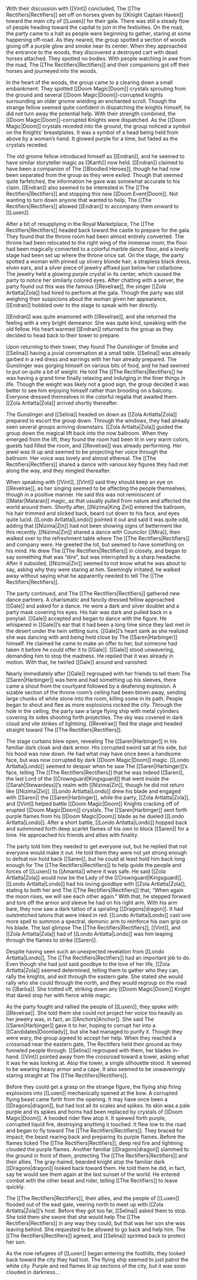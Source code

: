 With their discussion with [[Vint]] concluded, The [[The Rectifiers|Rectifiers]] set off on horses given by [[Knight Captain Haven]] toward the main city of [[Luxen]] for their gala. There was still a steady flow of people heading toward the capital to join in the festivities. On the road, the party came to a halt as people were beginning to gather, staring at some happening off-road. As they neared, the group spotted a section of woods giving off a purple glow and smoke near its center. When they approached the entrance to the woods, they discovered a destroyed cart with dead horses attached. They spotted no bodies. With people watching in awe from the road, The [[The Rectifiers|Rectifiers]] and their companions got off their horses and journeyed into the woods.

In the heart of the woods, the group came to a clearing down a small embankment. They spotted [[Doom Magic|Doom]] crystals sprouting from the ground and several [[Doom Magic|Doom]]-corrupted knights surrounding an older gnome wielding an enchanted scroll. Though the strange fellow seemed quite confident in dispatching the knights himself, he did not turn away the potential help. With their strength combined, the [[Doom Magic|Doom]]-corrupted Knights were dispatched. As the [[Doom Magic|Doom]] crystals receded into the ground, the group noticed a symbol on the Knights’ breastplates. It was a symbol of a head being held from above by a woman’s hand. It glowed purple for a time, but faded as the crystals receded.

The old gnome fellow introduced himself as [[Endran]], and he seemed to have similar storyteller magic as [[Karth]] now held. [[Endran]] claimed to have been a companion of The [[Bloodied Heroes]], though he had now been separated from the group as they were exiled. Though that seemed quite farfetched, the information he gave was somewhat accurate to his claim. [[Endran]] also seemed to be interested in The [[The Rectifiers|Rectifiers]] and stopping this new [[Doom Event|Doom]]. Not wanting to turn down anyone that wanted to help, The [[The Rectifiers|Rectifiers]] allowed [[Endran]] to accompany them onward to [[Luxen]].

After a bit of resupplying in the Royal Marketplace, The [[The Rectifiers|Rectifiers]] headed back toward the castle to prepare for the gala. They found that the throne room had been almost entirely converted. The throne had been relocated to the right wing of the immense room; the floor had been magically converted to a colorful marble dance floor, and a lovely stage had been set up where the throne once sat. On the stage, the party spotted a woman with pinned up silvery blonde hair, a strapless black dress, elven ears, and a silver piece of jewelry affixed just below her collarbone. The jewelry held a glowing purple crystal in its center, which caused the party to notice her similarly colored eyes. After chatting with a server, the party found out this was the famous [[Revelrae]], the singer [[Zola Artlatta|Zola]] had hired to perform at the gala. Though the party was still weighing their suspicions about the woman given her appearance, [[Endran]] hobbled over to the stage to speak with her directly. 

[[Endran]] was quite enamored with [[Revelrae]], and she returned the feeling with a very bright demeanor. She was quite kind, speaking with the old fellow. His heart warmed [[Endran]] returned to the group as they decided to head back to their tower to prepare.

Upon returning to their tower, they found The Gunslinger of Smoke and [[Selina]] having a jovial conversation at a small table. [[Selina]] was already garbed in a red dress and earrings with her hair already prepared. The Gunslinger was gorging himself on various bits of food, and he had seemed to put on quite a bit of weight. He told The [[The Rectifiers|Rectifiers]] he was having a grand time finally relaxing and indulging in the finer things in life. Though the weight was likely not a good sign, the group decided it was better to see him enjoying himself rather than brooding on a balcony. Everyone dressed themselves in the colorful regalia that awaited them. [[Zola Artlatta|Zola]] arrived shortly thereafter. 

The Gunslinger and [[Selina]] headed on down as [[Zola Artlatta|Zola]] prepared to escort the group down. Through the windows, they had already seen several groups arriving downstairs. [[Zola Artlatta|Zola]] guided the group down the magical lift back into the now ballroom. When they emerged from the lift, they found the room had been lit in very warm colors, guests had filled the room, and [[Revelrae]] was already performing. Her jewel was lit up and seemed to be projecting her voice through the ballroom. Her voice was lovely and almost ethereal. The [[The Rectifiers|Rectifiers]] shared a dance with various key figures they had met along the way, and they mingled thereafter. 

When speaking with [[Vint]], [[Vint]] said they should keep an eye on [[Revelrae]], as her singing seemed to be affecting the people themselves, though in a positive manner. He said this was not reminiscent of [[Matar|Mataran]] magic, as that usually pulled from nature and affected the world around them. Shortly after, [[Nizima|King Zin]] entered the ballroom, his hair trimmed and slicked back, beard cut down to his face, and eyes quite lucid. [[Londo Artlatta|Londo]] pointed it out and said it was quite odd, adding that [[Nizima|Zin]] had not been showing signs of betterment like this recently. [[Nizima|Zin]] shared a dance with Councilor [[Mira]], then walked over to the refreshment table where The [[The Rectifiers|Rectifiers]] and company were. He greeted the lot, but seemed to have something on his mind. He drew The [[The Rectifiers|Rectifiers]] in closely, and began to say something that was “dire”, but was interrupted by a sharp headache. After it subsided, [[Nizima|Zin]] seemed to not know what he was about to say, asking why they were staring at him. Seemingly irritated, he walked away without saying what he apparently needed to tell The [[The Rectifiers|Rectifiers]]. 

The party continued, and The [[The Rectifiers|Rectifiers]] gathered new dance partners. A charismatic and fancily dressed fellow approached [[Gale]] and asked for a dance. He wore a dark and silver doublet and a party mask covering his eyes. His hair was dark and pulled back in a ponytail. [[Gale]] accepted and began to dance with the figure. He whispered in [[Gale]]’s ear that it had been a long time since they last met in the desert under the twin setting suns. [[Gale]]’s heart sank as she realized she was dancing with and being held close by The [[Saren|Harbinger]] himself. He claimed he came to make an offer to her, but someone had taken it before he could offer it to [[Gale]]. [[Gale]] stood unwavering, demanding him to stop the madness. He replied that it was already in motion. With that, he twirled [[Gale]] around and vanished.

Nearly immediately after [[Gale]] regrouped with her friends to tell them The [[Saren|Harbinger]] was here and had something up his sleeves, there came a shout from the courtyard followed by a deafening explosion. A sizable section of the throne room’s ceiling had been blown away, sending large chunks of white stone into the room, killing some in its path. People began to shout and flee as more explosions rocked the city. Through the hole in the ceiling, the party saw a large flying ship with metal cylinders covering its sides shooting forth projectiles. The sky was covered in dark cloud and vile strikes of lightning. [[Revelrae]] fled the stage and headed straight toward The [[The Rectifiers|Rectifiers]]. 

The stage curtains blew open, revealing The [[Saren|Harbinger]] in his familiar dark cloak and dark armor. His corrupted sword sat at his side, but his hood was now down. He had what may have once been a handsome face, but was now corrupted by dark [[Doom Magic|Doom]] magic. [[Londo Artlatta|Londo]] seemed to despair when he saw The [[Saren|Harbinger]]’s face, telling The [[The Rectifiers|Rectifiers]] that he was indeed [[Saren]], the last Lord of the [[Crownguard|Kingsguard]] that went inside the [[Sarah|Stewardess]]’s realm with [[Nizima|Zin]], though he did not return like [[Nizima|Zin]]. [[Londo Artlatta|Londo]] drew his blade and engaged with [[Saren]] the [[Saren|Harbinger]], while the party, [[Zola Artlatta|Zola]], and [[Vint]] helped battle [[Doom Magic|Doom]] Knights cracking off of erupted [[Doom Magic|Doom]] crystals. The [[Saren|Harbinger]] sent forth purple flames from his [[Doom Magic|Doom]] blade as he dueled [[Londo Artlatta|Londo]]. After a short battle, [[Londo Artlatta|Londo]] hopped back and summoned forth deep scarlet flames of his own to block [[Saren]] for a time. He approached his friends and allies with finality.

The party told him they needed to get everyone out, but he replied that not everyone would make it out. He told them they were not yet strong enough to defeat nor hold back [[Saren]], but he could at least hold him back long enough for The [[The Rectifiers|Rectifiers]] to help guide the people and forces of [[Luxen]] to [[Amanta]] where it was safe. He said [[Zola Artlatta|Zola]] would now be the Lady of the [[Crownguard|Kingsguard]]. [[Londo Artlatta|Londo]] had his loving goodbye with [[Zola Artlatta|Zola]], stating to both her and The [[The Rectifiers|Rectifiers]] that, “When again the moon rises, we will see each other again.” With that, he stepped forward and tore off the armor and sleeve he had on his right arm. With his arm bare, they now saw a dark tattoo of a spiraling [[Dragons|dragon]]. It had outstretched talons that were inked in red. [[Londo Artlatta|Londo]] cast one more spell to summon a spectral, demonic arm to reinforce his own grip on his blade. The last glimpse The [[The Rectifiers|Rectifiers]], [[Vint]], and [[Zola Artlatta|Zola]] had of [[Londo Artlatta|Londo]] was him leaping through the flames to strike [[Saren]].

Despite having seen such an unexpected revelation from [[Londo Artlatta|Londo]], The [[The Rectifiers|Rectifiers]] had an important job to do. Even though she had just said goodbye to the love of her life, [[Zola Artlatta|Zola]] seemed determined, telling them to gather who they can, rally the knights, and exit through the eastern gate. She stated she would rally who she could through the north, and they would regroup on the road to [[Barba]]. She trotted off, striking down any [[Doom Magic|Doom]] Knight that dared stop her with fierce white magic.

As the party fought and rallied the people of [[Luxen]], they spoke with [[Revelrae]]. She told them she could not project her voice too heavily as her jewelry was, in fact, an [[Anchors|Anchor]]. She said The [[Saren|Harbinger]] gave it to her, hoping to corrupt her into a [[Candidates|Doomlady]], but she had managed to purify it. Though they were wary, the group agreed to accept her help. When they reached a crossroad near the eastern gate, The Recitifers held their ground as they funneled people through. [[Selina]] regrouped with them, her blades in-hand. [[Vint]] pointed away from the crossroad toward a tower, asking what it was he was looking at. Atop the tower, a single silhouette stood. It seemed to be wearing heavy armor and a cape. It also seemed to be unwaveringly staring straight at The [[The Rectifiers|Rectifiers]]. 

Before they could get a grasp on the strange figure, the flying ship firing explosions into [[Luxen]] mechanically opened at the bow. A corrupted flying beast came forth from the opening. It may have once been a [[Dragons|dragon]], but had lost all its scales and spikes. Its skin was a pale purple and its spikes and horns had been replaced by crystals of [[Doom Magic|Doom]]. A hooded rider flew atop it. It spewed forth purple, corrupted liquid fire, destroying anything it touched. It flew low to the road and began to fly toward The [[The Rectifiers|Rectifiers]]. They braced for impact; the beast rearing back and preparing its purple flames. Before the flames licked The [[The Rectifiers|Rectifiers]], deep red fire and lightning clouded the purple flames. Another familiar [[Dragons|dragon]] slammed to the ground in front of them, protecting The [[The Rectifiers|Rectifiers]] and their allies. The gray-haired, bearded knight atop the familiar dark [[Dragons|dragon]] looked back toward them. He told them he did, in fact, say he would see them again at the last sunset of the world. He entered combat with the other beast and rider, telling [[The Rectifiers]] to leave quickly.

The [[The Rectifiers|Rectifiers]], their allies, and the people of [[Luxen]] flooded out of the east gate, veering north to meet up with [[Zola Artlatta|Zola]]’s host. Before they got too far, [[Selina]] asked them to stop. She told them she swore that she would help The [[The Rectifiers|Rectifiers]] in any way they could, but that was her son she was leaving behind. She requested to be allowed to go back and help him. The [[The Rectifiers|Rectifiers]] agreed, and [[Selina]] sprinted back to protect her son.

As the now refugees of [[Luxen]] began entering the foothills, they looked back toward the city they had lost. The flying ship seemed to just patrol the white city. Purple and red flames lit up sections of the city, but it was soon clouded in darkness...
